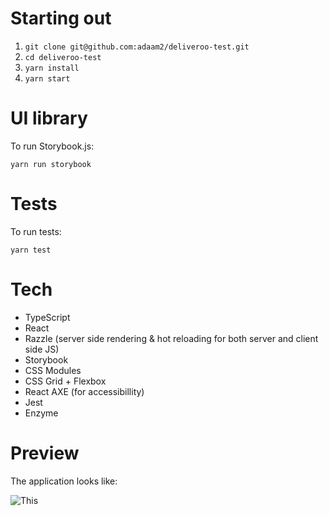 # Starting out

1. `git clone git@github.com:adaam2/deliveroo-test.git`
2.  `cd deliveroo-test`
3. `yarn install`
4. `yarn start`

# UI library

To run Storybook.js:

```
yarn run storybook
```

# Tests

To run tests:

```
yarn test
```

# Tech

- TypeScript
- React
- Razzle (server side rendering & hot reloading for both server and client side JS)
- Storybook
- CSS Modules
- CSS Grid + Flexbox
- React AXE (for accessibillity)
- Jest
- Enzyme

# Preview

The application looks like:

![This](screencapture.png)
